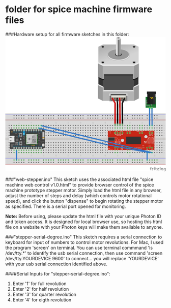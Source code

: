 # folder for spice machine firmware files

###Hardware setup for all firmware sketches in this folder:
![alt tage](https://github.com/jashtonSF/spice-machine/blob/master/firmware/Spice-stepper-serial-degree%20v1.0.jpg)

###"web-stepper.ino"
This sketch uses the associated html file "spice machine web control v1.0.html" to provide browser control of the spice machine prototype stepper motor. Simply load the html file in any browser, adjust the number of steps and delay (which controls motor rotational speed), and click the button "dispense" to begin rotating the stepper motor as specified. There is a serial port opened for monitoring.

**Note:** Before using, please update the html file with your unique Photon ID and token access. It is designed for local browser use, so hosting this html file on a website with your Photon keys will make them available to anyone. 

###"stepper-serial-degree.ino"
This sketch requires a serial connection to keyboard for input of numbers to control motor revolutions. For Mac, I used the program 'screen' on terminal. You can use terminal commmand 'ls /dev/tty.*' to identify the usb serial connection, then use command 'screen /dev/tty.YOURDEVICE 9600' to connect... you will replace 'YOURDEVICE' with your usb serial connection identified above.

####Serial Inputs for "stepper-serial-degree.ino":
1. Enter '1' for full revolution
2. Enter '2' for half revolution
3. Enter '3' for quarter revolution
4. Enter '4' for eigth revolution

